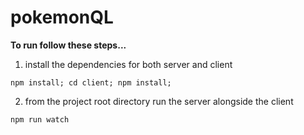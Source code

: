 # pokemonQL
**To run follow these steps...**
1. install the dependencies for both server and client
  ```
  npm install; cd client; npm install;
  ```
2. from the project root directory run the server alongside the client
  ```
  npm run watch
  ```
